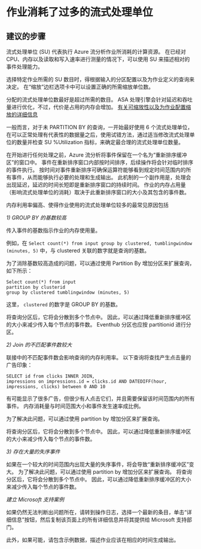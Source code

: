 <properties 
    pageTitle="作业消耗了过多的流式处理单位"
    description="作业消耗了过多的流式处理单位"
    service="microsoft.streamanalytics"
    resource="streamingjobs"
    authors="samacha"
    displayOrder="3"
    selfHelpType="resource"
    supportTopicIds=""
    productPesIds=""
    cloudEnvironments="public"
/>


# <a name="my-job-consumes-too-many-streaming-units"></a>作业消耗了过多的流式处理单位

## <a name="recommended-steps"></a>**建议的步骤**
流式处理单位 (SU) 代表执行 Azure 流分析作业所消耗的计算资源。 在已经对 CPU、内存以及读取和写入速率进行测量的情况下，可以使用 SU 来描述相对的事件处理能力。

选择特定作业所需的 SU 数目时，得根据输入的分区配置以及为作业定义的查询来决定。 在“缩放”边栏选项卡中可以设置正确的所需缩放单位数。  

分配的流式处理单位数最好是超过所需的数目。 ASA 处理引擎会针对延迟和吞吐量进行优化，不过，代价是占用的内存会增加。 [有关可缩放性以及为作业配置缩放的详细信息](https://azure.microsoft.com/documentation/articles/stream-analytics-scale-jobs/) 

一般而言，对于未 PARTITION BY 的查询，一开始最好使用 6 个流式处理单位，在可以正常处理有代表性的数据量之后，使用试错方法，通过适当修改流式处理单位的数量并检查 SU %Utilization 指标，来确定最合理的流式处理单位数量。 

在开始进行任何处理之前，Azure 流分析将事件保留在一个名为“重新排序缓冲区”的窗口中。 事件在重新排序窗口内部按时间排序，后续操作将会针对临时排序的事件执行。 按时间对事件重新排序可确保运算符能够看到规定时间范围内的所有事件，从而能够执行必要的处理和生成输出。 此机制的一个副作用是，处理会出现延迟，延迟的时间长短即是重新排序窗口的持续时间。 作业的内存占用量（影响流式处理单位的消耗）取决于此重新排序窗口的大小及其包含的事件数。 

内存利用率偏高、使得作业使用的流式处理单位较多的最常见原因包括 

_1) GROUP BY 的基数较高_

传入事件的基数指示作业的内存使用量。 

例如，在 `Select count(*) from input group by clustered, tumblingwindow (minutes, 5)` 中，与 clustered 关联的数字就是查询的基数。 

为了消除基数较高造成的问题，可以通过使用 Partition By 增加分区来扩展查询，如下所示： 

~~~~
Select count(*) from input 
partition by clusterid 
group by clustered tumblingwindow (minutes, 5)
~~~~

这里， `clustered` 的数字是 GROUP BY 的基数。

将查询分区后，它将会分散到多个节点中。 因此，可以通过降低重新排序缓冲区的大小来减少传入每个节点的事件数。 Eventhub 分区也应按 partitionid 进行分区。

_2) Join 的不匹配事件数较大_

联接中的不匹配事件数会影响查询的内存利用率。 以下查询将查找产生点击量的广告印象： 

~~~~
SELECT id from clicks INNER JOIN,
impressions on impressions.id = clicks.id AND DATEDIFF(hour, impressions, clicks) between 0 AND 10
~~~~

有可能显示了很多广告，但很少有人点击它们，并且需要保留该时间范围内的所有事件。 内存消耗量与时间范围大小和事件发生速率成比例。 

为了解决此问题，可以通过使用 partition by 增加分区来扩展查询。 

将查询分区后，它将会分散到多个节点中。 因此，可以通过降低重新排序缓冲区的大小来减少传入每个节点的事件数。  

_3) 存在大量的失序事件_ 

如果在一个较大的时间范围内出现大量的失序事件，将会导致“重新排序缓冲区”变大。 为了解决此问题，可以通过使用 partition by 增加分区来扩展查询。 将查询分区后，它将会分散到多个节点中。 因此，可以通过降低重新排序缓冲区的大小来减少传入每个节点的事件数。  

_建立 Microsoft 支持案例_ 

如果仍然无法判断出问题所在，请转到操作日志，选择一个最新的条目，单击“详细信息”按钮，然后复制该页面上的所有详细信息并将其提供给 Microsoft 支持部门。 

此外，如果可能，请包含示例数据，描述作业应该在相应的时间生成输出。  

